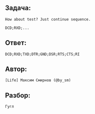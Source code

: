 ## Задача: 

    How about test? Just continue sequence.

    DCD;RXD;...

## Ответ:
    DCD;RXD;TXD;DTR;GND;DSR;RTS;CTS;RI

## Автор: 
    [Life] Максим Смирнов (@by_sm)

## Разбор:
    Гугл

